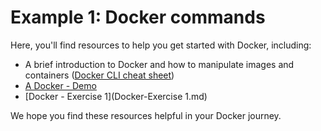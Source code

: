 # Example 1: Docker commands

 Here, you'll find resources to help you get started with Docker, including:

- A brief introduction to Docker and how to manipulate images and containers ([Docker CLI cheat sheet](Docker-CLI-Cheat-sheet.md))
- [A Docker - Demo](Docker-Demo.md)
- [Docker - Exercise 1](Docker-Exercise 1.md)

We hope you find these resources helpful in your Docker journey.
